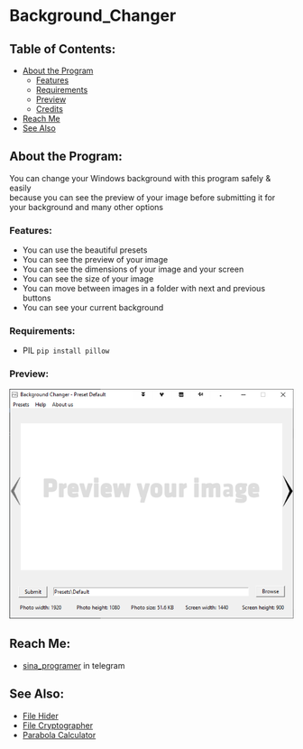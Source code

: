 # Background_Changer

## Table of Contents:
- [About the Program](#about-the-program)
  - [Features](#features)
  - [Requirements](#requirements)
  - [Preview](#preview)
  - [Credits](#credits)
- [Reach Me](#reach-me)
- [See Also](#see-also)

## About the Program:
You can change your Windows background with this program safely & easily<br>
because you can see the preview of your image before submitting it for your background and many other options

### Features:
- You can use the beautiful presets
- You can see the preview of your image
- You can see the dimensions of your image and your screen
- You can see the size of your image
- You can move between images in a folder with next and previous buttons
- You can see your current background

### Requirements:
- PIL `pip install pillow`

### Preview:
![preview](/Files/preview.png)

## Reach Me:
- [sina_programer](https://t.me/sina_programer) in telegram

## See Also:
- [File Hider](https://github.com/sina-programer/File_Hider)
- [File Cryptographer](https://github.com/sina-programer/File_Cryptographer)
- [Parabola Calculator](https://github.com/sina-programer/Parabola_Calculator)
